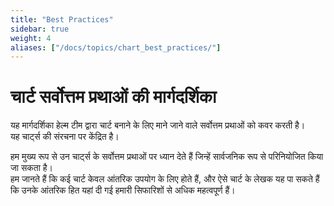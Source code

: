 ```yaml
---
title: "Best Practices"
sidebar: true
weight: 4
aliases: ["/docs/topics/chart_best_practices/"]
---
```


# चार्ट सर्वोत्तम प्रथाओं की मार्गदर्शिका

यह मार्गदर्शिका हेल्म टीम द्वारा चार्ट बनाने के लिए माने जाने वाले सर्वोत्तम प्रथाओं को कवर करती है।  
यह चार्ट्स की संरचना पर केंद्रित है।  

हम मुख्य रूप से उन चार्ट्स के सर्वोत्तम प्रथाओं पर ध्यान देते हैं जिन्हें सार्वजनिक रूप से परिनियोजित किया जा सकता है।  
हम जानते हैं कि कई चार्ट केवल आंतरिक उपयोग के लिए होते हैं, और ऐसे चार्ट के लेखक यह पा सकते हैं कि उनके आंतरिक हित यहां दी गई हमारी सिफारिशों से अधिक महत्वपूर्ण हैं।